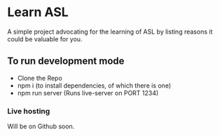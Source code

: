 # Learn ASL

A simple project advocating for the learning of ASL by listing reasons it could be valuable for you.

## To run development mode

- Clone the Repo
- npm i (to install dependencies, of which there is one)
- npm run server (Runs live-server on PORT 1234)

### Live hosting

Will be on Github soon.
